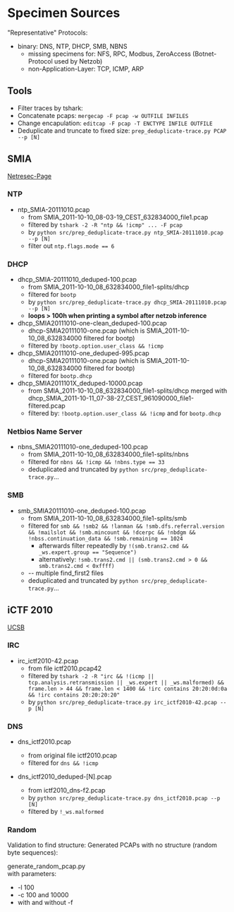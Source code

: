 # Specimen Sources

"Representative" Protocols:

* binary: DNS, NTP, DHCP, SMB, NBNS
    * missing specimens for: NFS, RPC, Modbus, ZeroAccess (Botnet-Protocol used by Netzob)
    * non-Application-Layer: TCP, ICMP, ARP

## Tools
* Filter traces by tshark: 
* Concatenate pcaps: `mergecap -F pcap -w OUTFILE INFILES`
* Change encapulation: `editcap -F pcap -T ENCTYPE INFILE OUTFILE`
* Deduplicate and truncate to fixed size: `prep_deduplicate-trace.py PCAP --p [N]`



## SMIA
[Netresec-Page](http://download.netresec.com/pcap/smia-2011/SMIA_2011-10-10_08%253A03%253A19_CEST_632834000_file1.pcap)  

### NTP
* ntp_SMIA-20111010.pcap
    * from SMIA_2011-10-10_08-03-19_CEST_632834000_file1.pcap
    * filtered by `tshark -2 -R "ntp && !icmp" ... -F pcap`
    * by `python src/prep_deduplicate-trace.py ntp_SMIA-20111010.pcap --p [N]`
    * filter out `ntp.flags.mode == 6`

### DHCP
* dhcp_SMIA-20111010_deduped-100.pcap
    * from SMIA_2011-10-10_08_632834000_file1-splits/dhcp
    * filtered for `bootp`
    * by `python src/prep_deduplicate-trace.py dhcp_SMIA-20111010.pcap --p [N]`
    * **loops > 100h when printing a symbol after netzob inference**
* dhcp_SMIA20111010-one-clean_deduped-100.pcap
    * dhcp-SMIA20111010-one.pcap (which is SMIA_2011-10-10_08_632834000 filtered for bootp)
    * filtered by `!bootp.option.user_class && !icmp`
* dhcp_SMIA20111010-one_deduped-995.pcap
    * dhcp-SMIA20111010-one.pcap (which is SMIA_2011-10-10_08_632834000 filtered for bootp)
    * filtered for `bootp.dhcp`
* dhcp_SMIA2011101X_deduped-10000.pcap
    * from SMIA_2011-10-10_08_632834000_file1-splits/dhcp
      merged with dhcp_SMIA_2011-10-11_07-38-27_CEST_961090000_file1-filtered.pcap
    * filtered by: `!bootp.option.user_class && !icmp` and for `bootp.dhcp`

### Netbios Name Server
* nbns_SMIA20111010-one_deduped-100.pcap
    * from SMIA_2011-10-10_08_632834000_file1-splits/nbns
    * filtered for `nbns && !icmp && !nbns.type == 33`
    * deduplicated and truncated by `python src/prep_deduplicate-trace.py`...

### SMB
* smb_SMIA20111010-one_deduped-100.pcap
    * from SMIA_2011-10-10_08_632834000_file1-splits/smb
    * filtered for `smb && !smb2 && !lanman && !smb.dfs.referral.version && !mailslot && !smb.mincount && !dcerpc && !nbdgm && !nbss.continuation_data && !smb.remaining == 1024`
        * afterwards filter repeatedly by `!(smb.trans2.cmd && _ws.expert.group == "Sequence")`
        * alternatively: `!smb.trans2.cmd || (smb.trans2.cmd > 0 && smb.trans2.cmd < 0xffff)`
    * -- multiple find_first2 files
    * deduplicated and truncated by `python src/prep_deduplicate-trace.py`...
    

## iCTF 2010
[UCSB](http://ictf.cs.ucsb.edu/ictfdata/2010/dumps/ictf2010pcap.tar.gz)  
 
### IRC
* irc_ictf2010-42.pcap
    * from file ictf2010.pcap42
    * filtered by `tshark -2 -R "irc && !(icmp || tcp.analysis.retransmission || _ws.expert || _ws.malformed) && frame.len > 44 && frame.len < 1400 && !irc contains 20:20:0d:0a && !irc contains 20:20:20:20"`
    * by `python src/prep_deduplicate-trace.py irc_ictf2010-42.pcap --p [N]`

### DNS
* dns_ictf2010.pcap
    * from original file ictf2010.pcap
    * filtered for `dns && !icmp`

* dns_ictf2010_deduped-[N].pcap
    * from ictf2010_dns-f2.pcap
    * by `python src/prep_deduplicate-trace.py dns_ictf2010.pcap --p [N]`
    * filtered by `!_ws.malformed`


### Random
Validation to find structure: Generated PCAPs with no structure (random byte sequences):

generate_random_pcap.py  
with parameters: 

* -l 100
* -c 100 and 10000
* with and without -f

